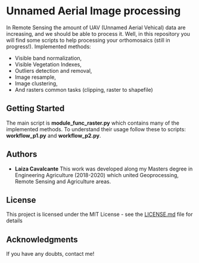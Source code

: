# Unnamed Aerial Image processing

In Remote Sensing the amount of UAV (Unnamed Aerial Vehical) data are increasing, and we should be able to process it. Well, in this repository you will find some scripts to help processing your orthomosaics (still in progress!). Implemented methods: 
- Visible band normalization,
- Visible Vegetation Indexes,
- Outliers detection and removal,
- Image resample,
- Image clustering, 
- And rasters common tasks (clipping, raster to shapefile)

## Getting Started

The main script is **module_func_raster.py** which contains many of the implemented methods. To understand their usage follow these to scripts: **workflow_p1.py** and **workflow_p2.py**.  

## Authors
* **Laiza Cavalcante** 
This work was developed along my Masters degree in Engineering Agriculture (2018-2020) which united Geoprocessing, Remote Sensing and Agriculture areas.

## License

This project is licensed under the MIT License - see the [LICENSE.md](LICENSE.md) file for details

## Acknowledgments
If you have any doubts, contact me!